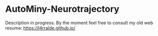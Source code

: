 # AutoMiny-Neurotrajectory

Description in progress. By the moment feel free to consult my old web resume: https://l4rralde.github.io/
